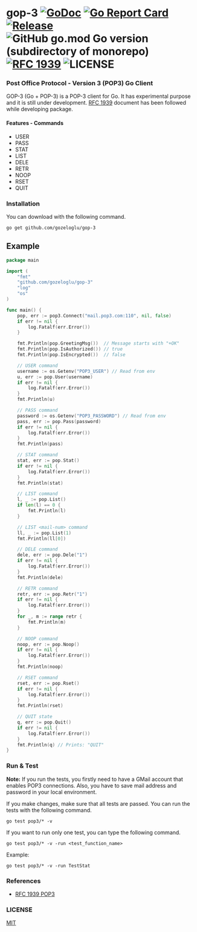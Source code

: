 # gop-3 [![GoDoc](https://godoc.org/github.com/gozeloglu/gop-3?status.svg)](https://godoc.org/github.com/gozeloglu/gop-3) [![Go Report Card](https://goreportcard.com/badge/github.com/gozeloglu/gop-3)](https://goreportcard.com/report/github.com/gozeloglu/gop-3)  [![Release](https://img.shields.io/badge/Release-v0.1.0-blue)](https://github.com/gozeloglu/gop-3/releases) ![GitHub go.mod Go version (subdirectory of monorepo)](https://img.shields.io/github/go-mod/go-version/gozeloglu/gop-3?filename=go.mod) [![RFC 1939](https://img.shields.io/badge/Official%20Doc-RFC%201939-yellowgreen)](https://www.ietf.org/rfc/rfc1939.txt) ![LICENSE](https://img.shields.io/badge/license-MIT-green)

### Post Office Protocol - Version 3 (POP3) Go Client

GOP-3 (Go + POP-3) is a POP-3 client for Go. It has experimental purpose and it is still under
development. [RFC 1939](https://www.ietf.org/rfc/rfc1939.txt) document has been followed while developing package.

#### Features - Commands

* USER
* PASS
* STAT
* LIST
* DELE
* RETR
* NOOP
* RSET
* QUIT

### Installation

You can download with the following command.

```shell
go get github.com/gozeloglu/gop-3
```

## Example

```go
package main

import (
	"fmt"
	"github.com/gozeloglu/gop-3"
	"log"
	"os"
)

func main() {
	pop, err := pop3.Connect("mail.pop3.com:110", nil, false)
	if err != nil {
		log.Fatalf(err.Error())
	}

	fmt.Println(pop.GreetingMsg())  // Message starts with "+OK"
	fmt.Println(pop.IsAuthorized()) // true
	fmt.Println(pop.IsEncrypted())  // false

	// USER command
	username := os.Getenv("POP3_USER") // Read from env
	u, err := pop.User(username)
	if err != nil {
		log.Fatalf(err.Error())
	}
	fmt.Println(u)

	// PASS command
	password := os.Getenv("POP3_PASSWORD") // Read from env
	pass, err := pop.Pass(password)
	if err != nil {
		log.Fatalf(err.Error())
	}
	fmt.Println(pass)

	// STAT command
	stat, err := pop.Stat()
	if err != nil {
		log.Fatalf(err.Error())
	}
	fmt.Println(stat)

	// LIST command
	l, _ := pop.List()
	if len(l) == 0 {
		fmt.Println(l)
	}

	// LIST <mail-num> command
	ll, _ := pop.List(1)
	fmt.Println(ll[0])

	// DELE command
	dele, err := pop.Dele("1")
	if err != nil {
		log.Fatalf(err.Error())
	}
	fmt.Println(dele)

	// RETR command 
	retr, err := pop.Retr("1")
	if err != nil {
		log.Fatalf(err.Error())
	}
	for _, m := range retr {
		fmt.Println(m)
	}

	// NOOP command
	noop, err := pop.Noop()
	if err != nil {
		log.Fatalf(err.Error())
	}
	fmt.Println(noop)

	// RSET command
	rset, err := pop.Rset()
	if err != nil {
		log.Fatalf(err.Error())
	}
	fmt.Println(rset)

	// QUIT state
	q, err := pop.Quit()
	if err != nil {
		log.Fatalf(err.Error())
	}
	fmt.Println(q) // Prints: "QUIT"
}
```

### Run & Test

**Note:** If you run the tests, you firstly need to have a GMail account that enables POP3 connections. Also, you have to
save mail address and password in your local environment.

If you make changes, make sure that all tests are passed. You can run the tests with the following command.

```shell
go test pop3/* -v 
```

If you want to run only one test, you can type the following command.

```shell
go test pop3/* -v -run <test_function_name>
```

Example:

```shell
go test pop3/* -v -run TestStat
```

### References

* [RFC 1939 POP3](https://www.ietf.org/rfc/rfc1939.txt)

### LICENSE

[MIT](https://github.com/gozeloglu/gop-3/blob/main/LICENSE)